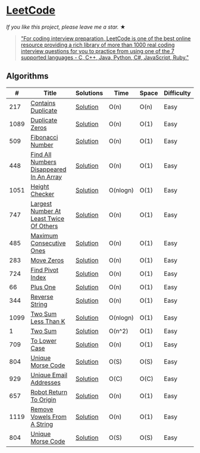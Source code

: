 # [LeetCode](https://leetcode.com/problemset/algorithms/)

_If you like this project, please leave me a star._ &#9733;

> ["For coding interview preparation, LeetCode is one of the best online resource providing a rich library of more than 1000 real coding interview questions for you to practice from using one of the 7 supported languages - C, C++, Java, Python, C#, JavaScript, Ruby."](https://www.quora.com/How-effective-is-Leetcode-for-preparing-for-technical-interviews)


## Algorithms

|  #  |      Title     |   Solutions   | Time          | Space         | Difficulty                    
|-----|----------------|---------------|---------------|---------------|--------
|217|[Contains Duplicate](https://leetcode.com/problems/contains-duplicate/)|[Solution](../master/contains_duplicate.rb) | O(n) | O(n) | Easy
|1089|[Duplicate Zeros](https://leetcode.com/problems/duplicate-zeros/)|[Solution](../master/duplicate_zeros.rb) | O(n) | O(1) | Easy
|509|[Fibonacci Number](https://leetcode.com/problems/fibonacci-number/)|[Solution](../master/fibonacci_number.rb) | O(n) | O(1) | Easy
|448|[Find All Numbers Disappeared In An Array](https://leetcode.com/problems/find-all-numbers-disappeared-in-an-array/)|[Solution](../master/find_all_numbers_disappeared_in_an_array.rb) | O(n) | O(1) | Easy
|1051|[Height Checker](https://leetcode.com/problems/height-checker/)|[Solution](../master/height_checker.rb) | O(nlogn) | O(1) | Easy
|747|[Largest Number At Least Twice Of Others](https://leetcode.com/problems/largest-number-at-least-twice-of-others/)|[Solution](../master/;argest_number_at_least_twice_of_others) | O(n) | O(1) | Easy
|485|[Maximum Consecutive Ones](https://leetcode.com/problems/max-consecutive-ones/)|[Solution](../master/max_consecutive_ones.rb) | O(n) | O(1) | Easy
|283|[Move Zeros](https://leetcode.com/problems/move-zeroes/)|[Solution](../master/move_zeros.rb) | O(n) | O(1) | Easy
|724|[Find Pivot Index](https://leetcode.com/problems/find-pivot-index/)|[Solution](../master/pivot_index.rb) | O(n) | O(1) | Easy
|66|[Plus One](https://leetcode.com/problems/plus-one/)|[Solution](../master/plus_one.rb) | O(n) | O(1) | Easy
|344|[Reverse String](https://leetcode.com/problems/reverse-string/)|[Solution](../master/reverse_string.rb) | O(n) | O(1) | Easy
|1099|[Two Sum Less Than K](https://leetcode.com/problems/two-sum-less-than-k/)|[Solution](../master/two_sum_less_than_k.rb) | O(nlogn) | O(1) | Easy
|1|[Two Sum](https://leetcode.com/problems/two-sum/)|[Solution](../master/two_sum.rb) | O(n^2) | O(1) | Easy
|709|[To Lower Case](https://leetcode.com/problems/to-lower-case/)|[Solution](../master/to_lower_case.rb) | O(n) | O(1) | Easy
|804|[Unique Morse Code](https://leetcode.com/problems/unique-morse-code-words/)|[Solution](../master/unique_morse_code.rb) | O(S) | O(S) | Easy
|929|[Unique Email Addresses](https://leetcode.com/problems/unique-email-addresses/)|[Solution](../master/unique_email_addresses.rb) | O(C) | O(C)| Easy
|657|[Robot Return To Origin](https://leetcode.com/problems/robot-return-to-origin/)|[Solution](../master/robot_return_to_origin.rb) | O(n) | O(1) | Easy
|1119|[Remove Vowels From A String](https://leetcode.com/problems/remove-vowels-from-a-string/)|[Solution](../master/remove_vowel_from_a_string.rb) | O(n) | O(1) | Easy
|804|[Unique Morse Code](https://leetcode.com/problems/unique-morse-code-words/)|[Solution](../master/unique_morse_code.rb) | O(S) | O(S) | Easy|804|[Unique Morse Code](https://leetcode.com/problems/unique-morse-code-words/)|[Solution](../master/unique_morse_code.rb) | O(S) | O(S) | Easy|804|[Unique Morse Code](https://leetcode.com/problems/unique-morse-code-words/)|[Solution](../master/unique_morse_code.rb) | O(S) | O(S) | Easy|804|[Unique Morse Code](https://leetcode.com/problems/unique-morse-code-words/)|[Solution](../master/unique_morse_code.rb) | O(S) | O(S) | Easy|804|[Unique Morse Code](https://leetcode.com/problems/unique-morse-code-words/)|[Solution](../master/unique_morse_code.rb) | O(S) | O(S) | Easy|804|[Unique Morse Code](https://leetcode.com/problems/unique-morse-code-words/)|[Solution](../master/unique_morse_code.rb) | O(S) | O(S) | Easy|804|[Unique Morse Code](https://leetcode.com/problems/unique-morse-code-words/)|[Solution](../master/unique_morse_code.rb) | O(S) | O(S) | Easy|804|[Unique Morse Code](https://leetcode.com/problems/unique-morse-code-words/)|[Solution](../master/unique_morse_code.rb) | O(S) | O(S) | Easy|804|[Unique Morse Code](https://leetcode.com/problems/unique-morse-code-words/)|[Solution](../master/unique_morse_code.rb) | O(S) | O(S) | Easy
